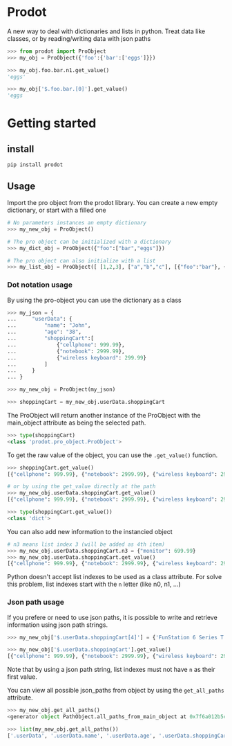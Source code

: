 # Prodot

A new way to deal with dictionaries and lists in python.
Treat data like classes, or by reading/writing data with json paths
```Python
>>> from prodot import ProObject
>>> my_obj = ProObject({'foo':{'bar':['eggs']}})

>>> my_obj.foo.bar.n1.get_value()
'eggs'

>>> my_obj['$.foo.bar.[0]'].get_value()
'eggs
```

# Getting started

## install
```
pip install prodot
```

## Usage

Import the pro object from the prodot library. You can create a new empty dictionary, or start with a filled one

```Python
# No parameters instances an empty dictionary
>>> my_new_obj = ProObject() 

# The pro object can be initialized with a dictionary
>>> my_dict_obj = ProObject({"foo":["bar","eggs"]})

# The pro object can also initialize with a list
>>> my_list_obj = ProObject([ [1,2,3], ["a","b","c"], [{"foo":"bar"}, {"bar":"eggs"}] ])

```

### Dot notation usage
By using the pro-object you can use the dictionary as a class

```Python
>>> my_json = {
...     "userData": {
...         "name": "John",
...         "age": "38",
...         "shoppingCart":[
...             {"cellphone": 999.99},
...             {"notebook": 2999.99},
...             {"wireless keyboard": 299.99}
...         ]
...     }
... }

>>> my_new_obj = ProObject(my_json)

>>> shoppingCart = my_new_obj.userData.shoppingCart
```

The ProObject will return another instance of the ProObject with the main_object attribute as being the selected path.

```Python
>>> type(shoppingCart)
<class 'prodot.pro_object.ProObject'>
```

To get the raw value of the object, you can use the `.get_value()` function.

```Python
>>> shoppingCart.get_value()
[{"cellphone": 999.99}, {"notebook": 2999.99}, {"wireless keyboard": 299.99}]

# or by using the get_value directly at the path
>>> my_new_obj.userData.shoppingCart.get_value()
[{"cellphone": 999.99}, {"notebook": 2999.99}, {"wireless keyboard": 299.99}]

>>> type(shoppingCart.get_value())
<class 'dict'>
```

You can also add new information to the instancied object

```Python
# n3 means list index 3 (will be added as 4th item)
>>> my_new_obj.userData.shoppingCart.n3 = {"monitor": 699.99}
>>> my_new_obj.userData.shoppingCart.get_value()
[{"cellphone": 999.99}, {"notebook": 2999.99}, {"wireless keyboard": 299.99}, {"monitor": 399.99}]
```
Python doesn't accept list indexes to be used as a class attribute. For solve this problem, list indexes start with the `n` letter (like n0, n1, ...)

### Json path usage

If you prefere or need to use json paths, it is possible to write and retrieve information using json path strings.

```Python
>>> my_new_obj['$.userData.shoppingCart[4]'] = {'FunStation 6 Series T':'699,99'}

>>> my_new_obj['$.userData.shoppingCart'].get_value()
[{"cellphone": 999.99}, {"notebook": 2999.99}, {"wireless keyboard": 299.99}, {"monitor": 399.99}, {'FunStation 6 Series T':'699,99'}]
```

Note that by using a json path string, list indexes must not have `n` as their first value.

You can view all possible json_paths from object by using the `get_all_paths` attribute.

```Python
>>> my_new_obj.get_all_paths()
<generator object PathObject.all_paths_from_main_object at 0x7f6a012b5c80>

>>> list(my_new_obj.get_all_paths())
['.userData', '.userData.name', '.userData.age', '.userData.shoppingCart', '.userData.shoppingCart[0]', '.userData.shoppingCart[0].cellphone', '.userData.shoppingCart[1]', '.userData.shoppingCart[1].notebook', '.userData.shoppingCart[2]', '.userData.shoppingCart[2].wireless keyboard', '.userData.shoppingCart[3]', '.userData.shoppingCart[3].monitor', '.userData.shoppingCart[4]', '.userData.shoppingCart[4].FunStation 6 Series T']
```

